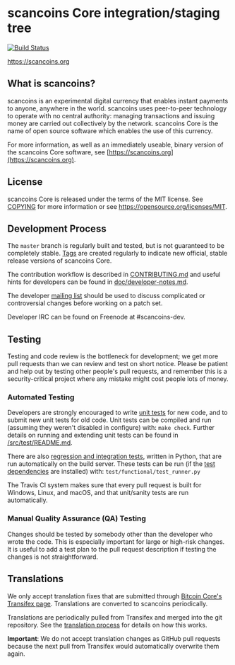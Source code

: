 scancoins Core integration/staging tree
=====================================

[![Build Status](https://travis-ci.org/scancoins-project/scancoins.svg?branch=master)](https://travis-ci.org/scancoins-project/scancoins)

https://scancoins.org

What is scancoins?
----------------

scancoins is an experimental digital currency that enables instant payments to
anyone, anywhere in the world. scancoins uses peer-to-peer technology to operate
with no central authority: managing transactions and issuing money are carried
out collectively by the network. scancoins Core is the name of open source
software which enables the use of this currency.

For more information, as well as an immediately useable, binary version of
the scancoins Core software, see [https://scancoins.org](https://scancoins.org).

License
-------

scancoins Core is released under the terms of the MIT license. See [COPYING](COPYING) for more
information or see https://opensource.org/licenses/MIT.

Development Process
-------------------

The `master` branch is regularly built and tested, but is not guaranteed to be
completely stable. [Tags](https://github.com/scancoins-project/scancoins/tags) are created
regularly to indicate new official, stable release versions of scancoins Core.

The contribution workflow is described in [CONTRIBUTING.md](CONTRIBUTING.md)
and useful hints for developers can be found in [doc/developer-notes.md](doc/developer-notes.md).

The developer [mailing list](https://groups.google.com/forum/#!forum/scancoins-dev)
should be used to discuss complicated or controversial changes before working
on a patch set.

Developer IRC can be found on Freenode at #scancoins-dev.

Testing
-------

Testing and code review is the bottleneck for development; we get more pull
requests than we can review and test on short notice. Please be patient and help out by testing
other people's pull requests, and remember this is a security-critical project where any mistake might cost people
lots of money.

### Automated Testing

Developers are strongly encouraged to write [unit tests](src/test/README.md) for new code, and to
submit new unit tests for old code. Unit tests can be compiled and run
(assuming they weren't disabled in configure) with: `make check`. Further details on running
and extending unit tests can be found in [/src/test/README.md](/src/test/README.md).

There are also [regression and integration tests](/test), written
in Python, that are run automatically on the build server.
These tests can be run (if the [test dependencies](/test) are installed) with: `test/functional/test_runner.py`

The Travis CI system makes sure that every pull request is built for Windows, Linux, and macOS, and that unit/sanity tests are run automatically.

### Manual Quality Assurance (QA) Testing

Changes should be tested by somebody other than the developer who wrote the
code. This is especially important for large or high-risk changes. It is useful
to add a test plan to the pull request description if testing the changes is
not straightforward.

Translations
------------

We only accept translation fixes that are submitted through [Bitcoin Core's Transifex page](https://www.transifex.com/projects/p/bitcoin/).
Translations are converted to scancoins periodically.

Translations are periodically pulled from Transifex and merged into the git repository. See the
[translation process](doc/translation_process.md) for details on how this works.

**Important**: We do not accept translation changes as GitHub pull requests because the next
pull from Transifex would automatically overwrite them again.
